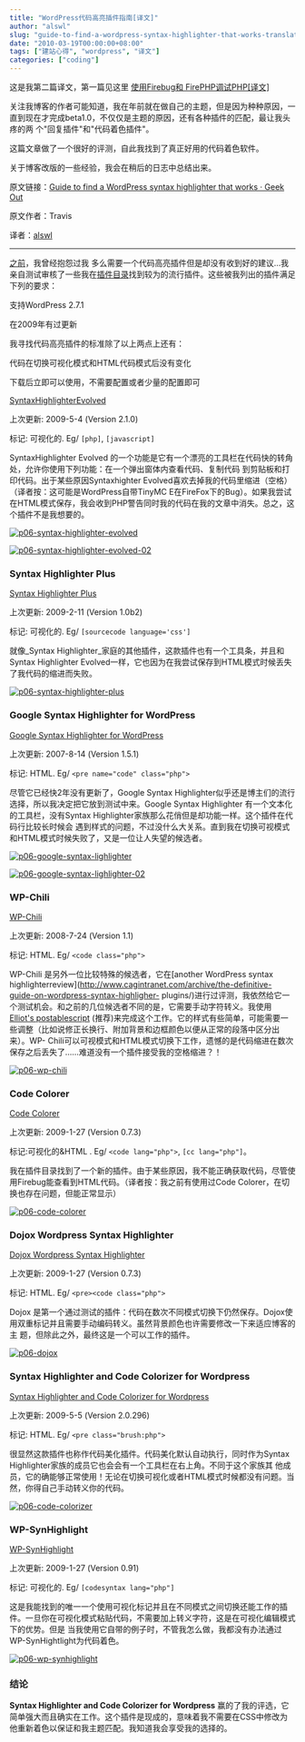 ```yaml
---
title: "WordPress代码高亮插件指南[译文]"
author: "alswl"
slug: "guide-to-find-a-wordpress-syntax-highlighter-that-works-translation"
date: "2010-03-19T00:00:00+08:00"
tags: ["建站心得", "wordpress", "译文"]
categories: ["coding"]
---
```


这是我第二篇译文，第一篇见这里 [使用Firebug和 FirePHP调试PHP[译文]](http://log4d.com/2010/03/use-firebug-and-firephp-debugging-php)

关注我博客的作者可能知道，我在年前就在做自己的主题，但是因为种种原因，一直到现在才完成beta1.0，不仅仅是主题的原因，还有各种插件的匹配，最让我头疼的两
个"回复插件"和"代码着色插件"。

这篇文章做了一个很好的评测，自此我找到了真正好用的代码着色软件。

关于博客改版的一些经验，我会在稍后的日志中总结出来。

原文链接：[Guide to find a WordPress syntax highlighter that works · Geek Out](http://geekout.travislin.com/guide-to-find-a-wordpress-syntax-highlighter-that-works/)

原文作者：Travis

译者：[alswl](http://log4d.com)

----

[之前](http://www.travislin.com/2009/05/autonomy-of-syntax-highlighter/)，我曾经抱怨过我
多么需要一个代码高亮插件但是却没有收到好的建议…我亲自测试审核了一些我在[插件目录](http://wordpress.org/extend/plugins/)找到较为的流行插件。这些被我列出的插件满足下列的要求：

支持WordPress 2.7.1

在2009年有过更新

我寻找代码高亮插件的标准除了以上两点上还有：

代码在切换可视化模式和HTML代码模式后没有变化

下载后立即可以使用，不需要配置或者少量的配置即可

[SyntaxHighlighterEvolved](http://wordpress.org/extend/plugins/syntaxhighlighter/)

上次更新: 2009-5-4 (Version 2.1.0)

标记: 可视化的. Eg/ `[php]`, `[javascript]`

SyntaxHighlighter Evolved 的一个功能是它有一个漂亮的工具栏在代码快的转角处，允许你使用下列功能：在一个弹出窗体内查看代码、复制代码
到剪贴板和打印代码。出于某些原因Syntaxhighter Evolved喜欢去掉我的代码里缩进（空格）（译者按：这可能是WordPress自带TinyMC
E在FireFox下的Bug）。如果我尝试在HTML模式保存，我会收到PHP警告同时我的代码在我的文章中消失。总之，这个插件不是我想要的。

[![p06-syntax-highlighter-evolved](http://www.travislin.com/wp-content/uploads/2009/05/p06-syntax-highlighter-evolved-300x269.gif)](http://www.travislin.com/wp-content/uploads/2009/05/p06-syntax-highlighter-evolved.gif)

[![p06-syntax-highlighter-evolved-02](http://www.travislin.com/wp-content/uploads/2009/05/p06-syntax-highlighter-evolved-02-300x157.gif)](http://www.travislin.com/wp-content/uploads/2009/05/p06-syntax-highlighter-evolved-02.gif)

### Syntax Highlighter Plus

[Syntax Highlighter Plus](http://wordpress.org/extend/plugins/syntaxhighlighter-plus/)

上次更新: 2009-2-11 (Version 1.0b2)

标记: 可视化的. Eg/ `[sourcecode language='css']`

就像_Syntax Highlighter_家庭的其他插件，这款插件也有一个工具条，并且和Syntax Highlighter
Evolved一样，它也因为在我尝试保存到HTML模式时候丢失了我代码的缩进而失败。

[![p06-syntax-highlighter-plus](http://www.travislin.com/wp-content/uploads/2009/05/p06-syntax-highlighter-plus-287x300.gif)](http://www.travislin.com/wp-content/uploads/2009/05/p06-syntax-highlighter-plus.gif)

### Google Syntax Highlighter for WordPress

[Google Syntax Highlighter for WordPress](http://wordpress.org/extend/plugins/google-syntax-highlighter/)

上次更新: 2007-8-14 (Version 1.5.1)

标记: HTML. Eg/ `<pre name="code" class="php">`

尽管它已经快2年没有更新了，Google Syntax Highlighter似乎还是博主们的流行选择，所以我决定把它放到测试中来。Google
Syntax Highlighter 有一个文本化的工具栏，没有Syntax Highlighter家族那么花俏但是却功能一样。这个插件在代码行比较长时候会
遇到样式的问题，不过没什么大关系。直到我在切换可视模式和HTML模式时候失败了，又是一位让人失望的候选者。

[![p06-google-syntax-lighlighter](http://www.travislin.com/wp-content/uploads/2009/05/p06-google-syntax-lighlighter-275x300.gif)](http://www.travislin.com/wp-content/uploads/2009/05/p06-google-syntax-lighlighter.gif)

[![p06-google-syntax-lighlighter-02](http://www.travislin.com/wp-content/uploads/2009/05/p06-google-syntax-lighlighter-02-300x162.gif)](http://www.travislin.com/wp-content/uploads/2009/05/p06-google-syntax-lighlighter-02.gif)

### WP-Chili

[WP-Chili](http://wordpress.org/extend/plugins/wp-chili/)

上次更新: 2008-7-24 (Version 1.1)

标记: HTML. Eg/ `<code class="php">`

WP-Chili 是另外一位比较特殊的候选者，它在[another WordPress syntax highlighterreview](http://www.cagintranet.com/archive/the-definitive-guide-on-wordpress-syntax-highligher- plugins/)进行过评测，我依然给它一个测试机会。和之前的几位候选者不同的是，它需要手动字符转义。我使用[Elliot's postablescript](http://www.elliotswan.com/postable/)
(推荐)来完成这个工作。它的样式有些简单，可能需要一些调整（比如说修正长换行、附加背景和边框颜色以便从正常的段落中区分出来）。WP-
Chili可以可视模式和HTML模式切换下工作，遗憾的是代码缩进在数次保存之后丢失了……难道没有一个插件接受我的空格缩进？！

[![p06-wp-chili](/images/upload_dropbox/201612/404.png)](http://www.travislin.com/wp-content/uploads/2009/05/p06-wp-chili.gif)

### Code Colorer

[Code Colorer](http://wordpress.org/extend/plugins/codecolorer/)

上次更新: 2009-1-27 (Version 0.7.3)

标记:可视化的&HTML . Eg/ `<code lang="php">`, `[cc lang="php"]`。

我在插件目录找到了一个新的插件。由于某些原因，我不能正确获取代码，尽管使用Firebug能查看到HTML代码。（译者按：我之前有使用过Code
Colorer，在切换也存在问题，但能正常显示）

[![p06-code-colorer](/images/upload_dropbox/201612/404.png)](http://www.travislin.com/wp-content/uploads/2009/05/p06-code-colorer.gif)

### Dojox Wordpress Syntax Highlighter

[Dojox Wordpress Syntax Highlighter](http://wordpress.org/extend/plugins/wp-dojox-syntax-highlighter/)

上次更新: 2009-1-27 (Version 0.7.3)

标记: HTML. Eg/ `<pre><code class="php">`

Dojox 是第一个通过测试的插件：代码在数次不同模式切换下仍然保存。Dojox使用双重标记并且需要手动编码转义。虽然背景颜色也许需要修改一下来适应博客的主
题，但除此之外，最终这是一个可以工作的插件。

[![p06-dojox](/images/upload_dropbox/201612/404.png)](http://www.travislin.com/wp-content/uploads/2009/05/p06-dojox.gif)

### Syntax Highlighter and Code Colorizer for Wordpress

[Syntax Highlighter and Code Colorizer for Wordpress](http://wordpress.org/extend/plugins/syntax-highlighter-and-code-prettifier/)

上次更新: 2009-5-5 (Version 2.0.296)

标记: HTML. Eg/ `<pre class="brush:php">`

很显然这款插件也称作代码美化插件。代码美化默认自动执行，同时作为Syntax Highlighter家族的成员它也会会有一个工具栏在右上角。不同于这个家族其
他成员，它的确能够正常使用！无论在切换可视化或者HTML模式时候都没有问题。当然，你得自己手动转义你的代码。

[![p06-code-colorizer](/images/upload_dropbox/201612/404.png)](http://www.travislin.com/wp-content/uploads/2009/05/p06-code-colorizer.gif)

### WP-SynHighlight

[WP-SynHighlight](http://wordpress.org/extend/plugins/wp-synhighlight/)

上次更新: 2009-1-27 (Version 0.91)

标记: 可视化的. Eg/ `[codesyntax lang="php"]`

这是我能找到的唯一一个使用可视化标记并且在不同模式之间切换还能工作的插件。一旦你在可视化模式粘贴代码，不需要加上转义字符，这是在可视化编辑模式下的优势。但是
当我使用它自带的例子时，不管我怎么做，我都没有办法通过WP-SynHightlight为代码着色。

[![p06-wp-synhighlight](/images/upload_dropbox/201612/404.png)](http://www.travislin.com/wp-content/uploads/2009/05/p06-wp-synhighlight.gif)

### 结论

**Syntax Highlighter and Code Colorizer for Wordpress** 
赢的了我的评选，它简单强大而且确实在工作。这个插件是现成的，意味着我不需要在CSS中修改为他重新着色以保证和我主题匹配。我知道我会享受我的选择的。


